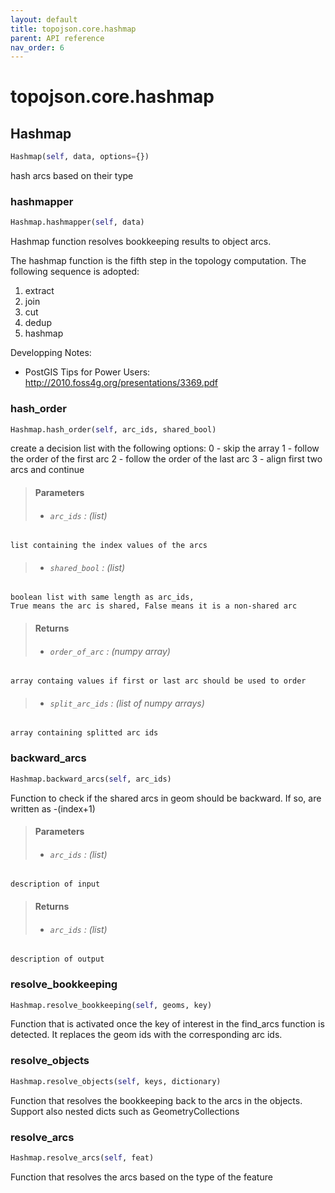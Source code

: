 ```yaml
---
layout: default
title: topojson.core.hashmap
parent: API reference
nav_order: 6
---
```



# topojson.core.hashmap

## Hashmap
```python
Hashmap(self, data, options={})
```

hash arcs based on their type

### hashmapper
```python
Hashmap.hashmapper(self, data)
```

Hashmap function resolves bookkeeping results to object arcs.

The hashmap function is the fifth step in the topology computation.
The following sequence is adopted:
1. extract
2. join
3. cut
4. dedup
5. hashmap

Developping Notes:
* PostGIS Tips for Power Users: http://2010.foss4g.org/presentations/3369.pdf

### hash_order
```python
Hashmap.hash_order(self, arc_ids, shared_bool)
```

create a decision list with the following options:
0 - skip the array
1 - follow the order of the first arc
2 - follow the order of the last arc
3 - align first two arcs and continue

> #### Parameters
> + ###### `arc_ids` : (list)
    list containing the index values of the arcs
> + ###### `shared_bool` : (list)
    boolean list with same length as arc_ids,
    True means the arc is shared, False means it is a non-shared arc

> #### Returns
> + ###### `order_of_arc` : (numpy array)
    array containg values if first or last arc should be used to order
> + ###### `split_arc_ids` : (list of numpy arrays)
    array containing splitted arc ids

### backward_arcs
```python
Hashmap.backward_arcs(self, arc_ids)
```

Function to check if the shared arcs in geom should be backward.
If so, are written as -(index+1)

> #### Parameters
> + ###### `arc_ids` : (list)
    description of input

> #### Returns
> + ###### `arc_ids` : (list)
    description of output

### resolve_bookkeeping
```python
Hashmap.resolve_bookkeeping(self, geoms, key)
```

Function that is activated once the key of interest in the find_arcs function
is detected. It replaces the geom ids with the corresponding arc ids.

### resolve_objects
```python
Hashmap.resolve_objects(self, keys, dictionary)
```

Function that resolves the bookkeeping back to the arcs in the objects.
Support also nested dicts such as GeometryCollections

### resolve_arcs
```python
Hashmap.resolve_arcs(self, feat)
```

Function that resolves the arcs based on the type of the feature



